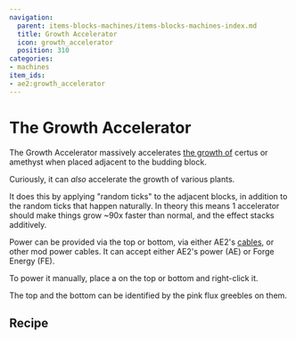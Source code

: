 ```yaml
---
navigation:
  parent: items-blocks-machines/items-blocks-machines-index.md
  title: Growth Accelerator
  icon: growth_accelerator
  position: 310
categories:
- machines
item_ids:
- ae2:growth_accelerator
---
```


# The Growth Accelerator

<BlockImage id="growth_accelerator" p:powered="true" scale="8"/>

The Growth Accelerator massively accelerates [the growth of](../ae2-mechanics/certus-growth.md) certus or amethyst when placed adjacent to the budding block.

Curiously, it can *also* accelerate the growth of various plants.

It does this by applying "random ticks" to the adjacent blocks, in addition to the random ticks that happen naturally.
In theory this means  1 accelerator should make things grow ~90x faster than normal, and the effect stacks additively.

<GameScene zoom="6" interactive={true}>
  <ImportStructure src="../assets/assemblies/growth_accelerator.snbt" />
  <IsometricCamera yaw="195" pitch="30" />
</GameScene>

Power can be provided via the top or bottom, via either AE2's [cables](cables.md), or other mod power cables. It can
accept either AE2's power (AE) or Forge Energy (FE).

To power it manually, place a <ItemLink id="crank" /> on the top or bottom and right-click it.

The top and the bottom can be identified by the pink flux greebles on them.

<GameScene zoom="6" background="transparent">
<ImportStructure src="../assets/assemblies/accelerator_connections.snbt" />
<IsometricCamera yaw="195" pitch="30" />
</GameScene>

## Recipe

<RecipeFor id="growth_accelerator" />
